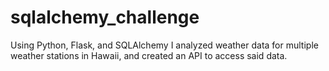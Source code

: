 # sqlalchemy_challenge

Using Python, Flask, and SQLAlchemy I analyzed weather data for multiple weather stations in Hawaii, and created an API to access said data.
